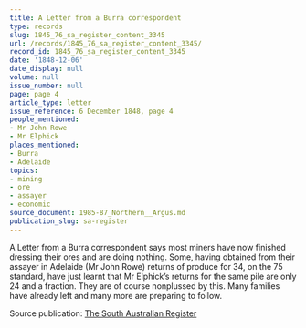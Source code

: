 ```yaml
---
title: A Letter from a Burra correspondent
type: records
slug: 1845_76_sa_register_content_3345
url: /records/1845_76_sa_register_content_3345/
record_id: 1845_76_sa_register_content_3345
date: '1848-12-06'
date_display: null
volume: null
issue_number: null
page: page 4
article_type: letter
issue_reference: 6 December 1848, page 4
people_mentioned:
- Mr John Rowe
- Mr Elphick
places_mentioned:
- Burra
- Adelaide
topics:
- mining
- ore
- assayer
- economic
source_document: 1985-87_Northern__Argus.md
publication_slug: sa-register
---
```


A Letter from a Burra correspondent says most miners have now finished dressing their ores and are doing nothing.  Some, having obtained from their assayer in Adelaide (Mr John Rowe) returns of produce for 34, on the 75 standard, have just learnt that Mr Elphick’s returns for the same pile are only 24 and a fraction.  They are of course nonplussed by this.  Many families have already left and many more are preparing to follow.

Source publication: [The South Australian Register](/publications/sa-register/)
